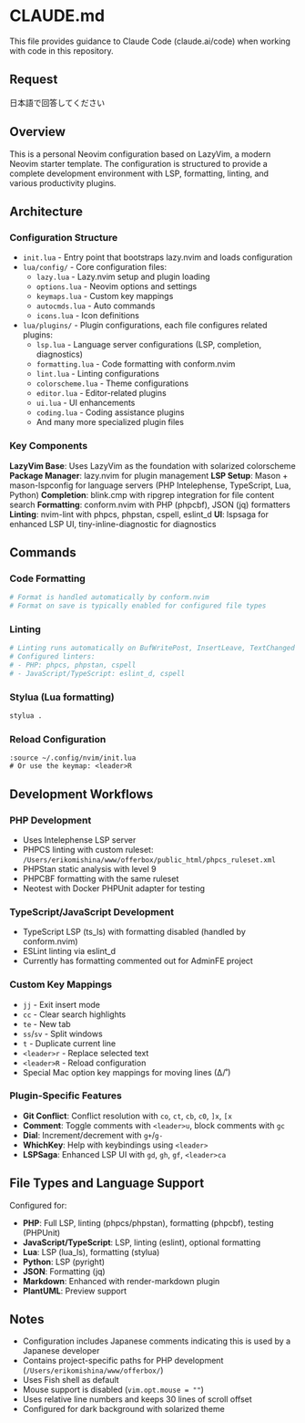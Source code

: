 # CLAUDE.md

This file provides guidance to Claude Code (claude.ai/code) when working with code in this repository.

## Request
日本語で回答してください

## Overview

This is a personal Neovim configuration based on LazyVim, a modern Neovim starter template. The configuration is structured to provide a complete development environment with LSP, formatting, linting, and various productivity plugins.


## Architecture

### Configuration Structure
- `init.lua` - Entry point that bootstraps lazy.nvim and loads configuration
- `lua/config/` - Core configuration files:
  - `lazy.lua` - Lazy.nvim setup and plugin loading
  - `options.lua` - Neovim options and settings
  - `keymaps.lua` - Custom key mappings
  - `autocmds.lua` - Auto commands
  - `icons.lua` - Icon definitions
- `lua/plugins/` - Plugin configurations, each file configures related plugins:
  - `lsp.lua` - Language server configurations (LSP, completion, diagnostics)
  - `formatting.lua` - Code formatting with conform.nvim
  - `lint.lua` - Linting configurations
  - `colorscheme.lua` - Theme configurations
  - `editor.lua` - Editor-related plugins
  - `ui.lua` - UI enhancements
  - `coding.lua` - Coding assistance plugins
  - And many more specialized plugin files

### Key Components

**LazyVim Base**: Uses LazyVim as the foundation with solarized colorscheme
**Package Manager**: lazy.nvim for plugin management
**LSP Setup**: Mason + mason-lspconfig for language servers (PHP Intelephense, TypeScript, Lua, Python)
**Completion**: blink.cmp with ripgrep integration for file content search
**Formatting**: conform.nvim with PHP (phpcbf), JSON (jq) formatters
**Linting**: nvim-lint with phpcs, phpstan, cspell, eslint_d
**UI**: lspsaga for enhanced LSP UI, tiny-inline-diagnostic for diagnostics

## Commands

### Code Formatting
```bash
# Format is handled automatically by conform.nvim
# Format on save is typically enabled for configured file types
```

### Linting 
```bash
# Linting runs automatically on BufWritePost, InsertLeave, TextChanged
# Configured linters:
# - PHP: phpcs, phpstan, cspell
# - JavaScript/TypeScript: eslint_d, cspell
```

### Stylua (Lua formatting)
```bash
stylua .
```

### Reload Configuration
```
:source ~/.config/nvim/init.lua
# Or use the keymap: <leader>R
```

## Development Workflows

### PHP Development
- Uses Intelephense LSP server
- PHPCS linting with custom ruleset: `/Users/erikomishina/www/offerbox/public_html/phpcs_ruleset.xml`
- PHPStan static analysis with level 9
- PHPCBF formatting with the same ruleset
- Neotest with Docker PHPUnit adapter for testing

### TypeScript/JavaScript Development  
- TypeScript LSP (ts_ls) with formatting disabled (handled by conform.nvim)
- ESLint linting via eslint_d
- Currently has formatting commented out for AdminFE project

### Custom Key Mappings
- `jj` - Exit insert mode
- `cc` - Clear search highlights
- `te` - New tab
- `ss`/`sv` - Split windows
- `t` - Duplicate current line
- `<leader>r` - Replace selected text
- `<leader>R` - Reload configuration
- Special Mac option key mappings for moving lines (∆/˚)

### Plugin-Specific Features
- **Git Conflict**: Conflict resolution with `co`, `ct`, `cb`, `c0`, `]x`, `[x` 
- **Comment**: Toggle comments with `<leader>u`, block comments with `gc`
- **Dial**: Increment/decrement with `g+`/`g-`
- **WhichKey**: Help with keybindings using `<leader>`
- **LSPSaga**: Enhanced LSP UI with `gd`, `gh`, `gf`, `<leader>ca`

## File Types and Language Support

Configured for:
- **PHP**: Full LSP, linting (phpcs/phpstan), formatting (phpcbf), testing (PHPUnit)
- **JavaScript/TypeScript**: LSP, linting (eslint), optional formatting
- **Lua**: LSP (lua_ls), formatting (stylua)
- **Python**: LSP (pyright)
- **JSON**: Formatting (jq)
- **Markdown**: Enhanced with render-markdown plugin
- **PlantUML**: Preview support

## Notes

- Configuration includes Japanese comments indicating this is used by a Japanese developer
- Contains project-specific paths for PHP development (`/Users/erikomishina/www/offerbox/`)
- Uses Fish shell as default
- Mouse support is disabled (`vim.opt.mouse = ""`)
- Uses relative line numbers and keeps 30 lines of scroll offset
- Configured for dark background with solarized theme
